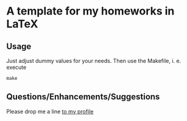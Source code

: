 # A template for my homeworks in LaTeX

## Usage
Just adjust dummy values for your needs.
Then use the Makefile, i. e. execute
```
make
```

## Questions/Enhancements/Suggestions
Please drop me a line [to my profile](https://github.com/stephanmg)
